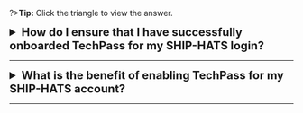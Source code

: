 ?>**Tip:** Click the triangle to view the answer.

<details>
  <summary style="font-size:20px"><b>How do I ensure that I have successfully onboarded TechPass for my SHIP-HATS login? </b></summary><br>

**Complete the following steps:**

1. On your device, log in to TechPass.
1. Access the [SHIP-HATS portal](https://portal.ship.gov.sg/). 

You have successfully onboarded if you are able to access the [SHIP-HATS portal](https://portal.ship.gov.sg/). 
</details>

---

<details>
  <summary style="font-size:20px"><b>What is the benefit of enabling TechPass for my SHIP-HATS account? </b></summary><br>

You can use TechPass to access SHIP-HATS services seamlessly on GSIB and GMD devices without logging in to individual tools.
</details>

---


<!--### Related Topics

- [General FAQs](general-faqs)
- [SEED FAQs](seed-faqs)
- [Support FAQs](support)
- [Subscription FAQs](subscription?id=faqs)
-->

<!--
TechPass will be the default user identity to access Singapore Government Tech Stack (SGTS) services simplifying your login experience. We strongly recommend activating your TechPass account. However, if you have any strong business reasons, please drop us an email at [SHIP-HATS Support](enquiries_ship@tech.gov.sg).
-->

<!--
<details>
  <summary><b>What happens to my current LDAP account once I onboard to TechPass?  </b></summary><br>
<p>For existing users, your LDAP accounts will be deleted. There will not be any impact on existing user permissions on each SHIP-HATS tool. New users onboarding to SHIP-HATS will be given a TechPass account upon successful onboard.</p>
<p><b> Note:</b> After you have onboarded using TechPass, you will be able to log in to HATS services via TechPass only.</p>
</details>
<br> -->

<!--TechPass for SHIP-HATS accounts is being rolled out in phases. You will receive an invitation email once your account is activated. Our objective is to activate TechPass accounts for all SHIP-HATS users by Q2 FY22. -->

<!--
<details>
  <summary><b>What is TechPass? </b></summary><br>

TechPass is a Single Sign-on, Identity Access Management solution for developer services in Singapore Government Technology Stack (not only enabling users to access and transition seamlessly between services but also improving downstream user experiences). With their TechPass ID, users can seamlessly access  Singapore Government Tech Stack (SGTS) developer services by signing in once. For more details, refer to the [TechPass documentation](https://docs.developer.tech.gov.sg/docs?product=TechPass).
</details>
<br>
-->

<!--
<b>On a GMD device:</b> Log in to TechPass, and then access the [SHIP-HATS portal](https://portal.ship.gov.sg/). You have successfully onboarded if you are able to access the [SHIP-HATS portal](https://portal.ship.gov.sg/). 

<br>

<b>On a GSIB device:</b> Log in to TechPass, and then access any of the SHIP-HATS tools. You have successfully onboarded if you are able to access them. For more details, refer to [Use TechPass to log in to SHIP-HATS and integrated services](https://confluence.ship.gov.sg/display/SHIP/SHIP+TechPass+Enablement+-+User+Guide).
-->

<!--

<details>
  <summary><b> Can I choose not to migrate to TechPass?  </b></summary><br>

To start using SHIP-HATS 2.0 services, you must onboard to SEED and TechPass. SHIP-HATS Users can either access from from GSIB or GMD to authenticate yourself via TechPass. 

Users with Internet devices must onboard to SEED by installing MDM applications before they are allowed to authenticate via TechPass to consume SGTS services, including SHIP-HATS.

</details>

---

<details>
  <summary><b>When will my SHIP-HATS account be enabled for TechPass login?  </b></summary><br>

All SHIP-HATS users should have received TechPass onboarding request. If you have not received the onboarding email, please send an email to [enquiries_ship@tech.gov.sg](enquiries_ship@tech.gov.sg)
</details>

---

-->
